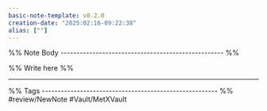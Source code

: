 ```yaml
---
basic-note-template: v0.2.0
creation-date: "2025:02:16-09:22:38"
alias: [""]
---
```


%% Note Body --------------------------------------------------- %%

%% Write here %%




___

%% Tags ------------------------------------------------------- %%
#review/NewNote
#Vault/MetXVault 
